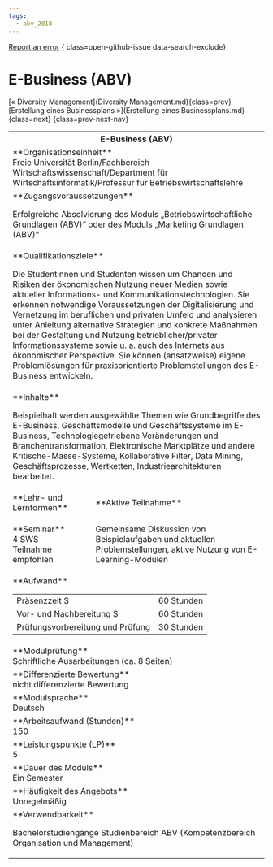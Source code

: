 ```yaml
---
tags:
  - abv_2018
---
```

[Report an error](https://github.com/SGSSGene/FUB-SUP/issues/new?title=Error%20in%20%22E-Business%20%28ABV%29%22&body=There%20seems%20to%20be%20an%20error%20in%20module%20%22E-Business%20%28ABV%29%22%2E%0A%0A%3CDescribe%20here%20a%20slightly%20more%20detailed%20description%20of%20what%20is%20wrong%3E&labels=bug)
{ class=open-github-issue data-search-exclude}

# E-Business (ABV)

[« Diversity Management](Diversity Management.md){class=prev}
[Erstellung eines Businessplans »](Erstellung eines Businessplans.md){class=next}
{class=prev-next-nav}

<table markdown id="moduledesc">
<tr markdown class="moduledesc_head"><th colspan="2">E-Business (ABV) </th></tr>
<tr markdown><td colspan="2">**Organisationseinheit**   <br>Freie Universität Berlin/Fachbereich Wirtschaftswissenschaft/Department für Wirtschaftsinformatik/Professur für Betriebswirtschaftslehre</td></tr>


<tr markdown><td colspan="2">**Zugangsvoraussetzungen** <br>

Erfolgreiche Absolvierung des Moduls „Betriebswirtschaftliche Grundlagen (ABV)“
oder des Moduls „Marketing Grundlagen (ABV)“


</td></tr>
<tr markdown><td colspan="2">**Qualifikationsziele**    <br>

Die Studentinnen und Studenten wissen um Chancen und Risiken der
ökonomischen Nutzung neuer Medien sowie aktueller Informations- und
Kommunikationstechnologien. Sie erkennen notwendige Voraussetzungen der
Digitalisierung und Vernetzung im beruflichen und privaten Umfeld und
analysieren unter Anleitung alternative Strategien und konkrete Maßnahmen
bei der Gestaltung und Nutzung betrieblicher/privater Informationssysteme
sowie u. a. auch des Internets aus ökonomischer Perspektive. Sie können
(ansatzweise) eigene Problemlösungen für praxisorientierte Problemstellungen
des E-Business entwickeln.


</td></tr>
<tr markdown><td colspan="2">**Inhalte**                <br>

Beispielhaft werden ausgewählte Themen wie Grundbegriffe des E-Business,
Geschäftsmodelle und Geschäftssysteme im E-Business, Technologiegetriebene
Veränderungen und Branchentransformation, Elektronische Marktplätze und
andere Kritische-Masse-Systeme, Kollaborative Filter, Data Mining,
Geschäftsprozesse, Wertketten, Industriearchitekturen bearbeitet.


</td></tr>

<tr markdown><td>**Lehr- und Lernformen**</td><td>**Aktive Teilnahme**</td></tr>
<tr markdown><td> **Seminar** <br>4 SWS <br> Teilnahme empfohlen</td><td>

Gemeinsame Diskussion von Beispielaufgaben und aktuellen Problemstellungen, aktive Nutzung von E-Learning-Modulen
</td></tr>
<tr markdown><td colspan="2">**Aufwand**                <br>
<table class="aufwand_table">
<tr><td>Präsenzzeit S</td><td>60 Stunden</td></tr>
<tr><td>Vor- und Nachbereitung S</td><td>60 Stunden</td></tr>
<tr><td>Prüfungsvorbereitung und Prüfung</td><td>30 Stunden</td></tr>
</table>

</td></tr>
<tr markdown><td colspan="2">**Modulprüfung**             <br>Schriftliche Ausarbeitungen (ca. 8 Seiten)


</td></tr>
<tr markdown><td colspan="2">**Differenzierte Bewertung** <br>nicht differenzierte Bewertung

</td></tr>
<tr markdown><td colspan="2">**Modulsprache**             <br>Deutsch</td></tr>
<tr markdown><td colspan="2">**Arbeitsaufwand (Stunden)** <br>150</td></tr>
<tr markdown><td colspan="2">**Leistungspunkte (LP)**     <br>5</td></tr>
<tr markdown><td colspan="2">**Dauer des Moduls**         <br>Ein Semester</td></tr>
<tr markdown><td colspan="2">**Häufigkeit des Angebots**  <br>Unregelmäßig</td></tr>
<tr markdown><td colspan="2">**Verwendbarkeit**           <br>

Bachelorstudiengänge Studienbereich ABV (Kompetenzbereich Organisation und
Management)


</td></tr>


</table>
